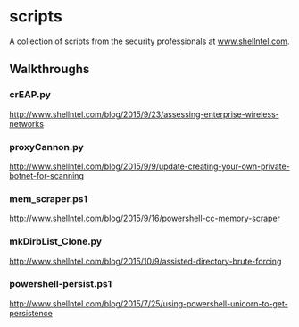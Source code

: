 # scripts

A collection of scripts from the security professionals at www.shellntel.com.

## Walkthroughs
### crEAP.py

http://www.shellntel.com/blog/2015/9/23/assessing-enterprise-wireless-networks

### proxyCannon.py

http://www.shellntel.com/blog/2015/9/9/update-creating-your-own-private-botnet-for-scanning

### mem_scraper.ps1

http://www.shellntel.com/blog/2015/9/16/powershell-cc-memory-scraper

### mkDirbList_Clone.py

http://www.shellntel.com/blog/2015/10/9/assisted-directory-brute-forcing

### powershell-persist.ps1

http://www.shellntel.com/blog/2015/7/25/using-powershell-unicorn-to-get-persistence

<!---
Neto562/Neto562 is a ✨ special ✨ repository because its `README.md` (this file) appears on your GitHub profile.
You can click the Preview link to take a look at your changes.
--->

